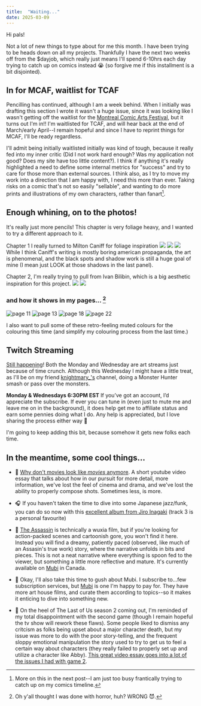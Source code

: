 ```yaml
---
title:  "Waiting..."
date: 2025-03-09
---
```

Hi pals!

Not a lot of new things to type about for me this month. I have been trying to be heads down on all my projects. Thankfully I have the next two weeks off from the $dayjob, which really just means I'll spend 6-10hrs each day trying to catch up on comics instead 😭 (so forgive me if this installment is a bit disjointed).

## In for MCAF, waitlist for TCAF
Pencilling has continued, although I am a week behind. When I initially was drafting this section I wrote it wasn't a huge issue, since it was looking like I wasn't getting off the waitlist for the [Montreal Comic Arts Festival](), but it turns out I'm in!! I'm waitlisted for TCAF, and will hear back at the end of March/early April--I remain hopeful and since I have to reprint things for MCAF, I'll be ready regardless.

I'll admit being initially waitlisted initially was kind of tough, because it really fed into my inner critic (Did I not work hard enough? Was my application not good? Does my site have too little content?).  I think if anything it's really highlighted a need to define some internal metrics for "success" and try to care for those more than external sources. I think also, as I try to move my work into a direction that I am happy with, I need this more than ever. Taking risks on a comic that's not so easily "sellable", and wanting to do more prints and illustrations of my own characters, rather than fanart[^1].

## Enough whining, on to the photos!
It's really just more pencils! This chapter is very foliage heavy, and I wanted to try a different approach to it.

Chapter 1 I really turned to Milton Caniff for foliage inspiration
![](/assets/blog/march/doby.png) 
![](/assets/blog/march/caniff.png) 
![](/assets/blog/march/caniff2.png) 
While I think Caniff's writing is mostly boring american propaganda, the art is phenomenal, and the black spots and shadow work is still a huge goal of mine (I mean just LOOK at those shadows in the last panel).

Chapter 2, I'm really trying to pull from Ivan Bilibin, which is a big aesthetic inspiration for this project.
![](/assets/blog/march/bilibin.png)
![](/assets/blog/march/bilibin2.png)

### and how it shows in my pages... [^2]
![page 11](/assets/blog/march/pg-11.jpg) 
![page 13](/assets/blog/march/pg-13.jpg)
![page 18](/assets/blog/march/pg-18.jpg)
![page 22](/assets/blog/march/pg-22.jpg)

I also want to pull some of these retro-feeling muted colours for the colouring this time (and simplify my colouring process from the last time.)

## Twitch Streaming
[Still happening](https://www.twitch.tv/thisiskatedee)! Both the Monday and Wednesday are art streams just because of time crunch. Although this Wednesday I might have a little treat, as I'll be on my friend [knightmary_'s](https://www.twitch.tv/knightmary_) channel, doing a Monster Hunter smash or pass over the monsters.

**Monday & Wednesdays 6:30PM EST**
If you’ve got an account, I’d appreciate the subscribe. If ever you can tune in (even just to mute me and leave me on in the background), it does help get me to affiliate status and earn some pennies doing what I do. Any help is appreciated, but I love sharing the process either way 🙂

I'm going to keep adding this bit, because somehow it gets new folks each time.

## In the meantime, some cool things...
- 🎥 [Why don't movies look like *movies* anymore](https://youtu.be/EwTUM9cFeSo?si=Xe48o7_TZtKnalMt). A short youtube video essay that talks about how in our pursuit for more detail, more information, we've lost the feel of cinema and drama, and we've lost the ability to properly compose shots. Sometimes less, is more.

- 🎧 If you haven't taken the time to dive into some Japanese jazz/funk, you can do so now with this [excellent album from Jiro Inagaki](https://open.spotify.com/album/6XJZInF8Eg8hLBGNKTeHEI?si=na8vlxaxSWyCG4VlQu3FiQ) (track 3 is a personal favourite)

- 🎥 [The Assassin](https://youtu.be/CKFtNsQ78oI?si=_7MeVqnTOe7p3znU) is technically a wuxia film, but if you're looking for action-packed scenes and cartoonish gore, you won't find it here. Instead you will find a dreamy, patiently paced (observed, like much of an Assasin's true work) story, where the narrative unfolds in bits and pieces. This is not a neat narrative where everything is spoon fed to the viewer, but something a little more reflective and mature. It's currently available on [Mubi]() in Canada.

- 💸 Okay, I'll also take this time to gush about Mubi. I subscribe to...few subscription services, but [Mubi](https://mubi.com) is one I'm happy to pay for. They have more art house films, and curate them according to topics--so it makes it enticing to dive into something new.

-  🎥 On the heel of The Last of Us season 2 coming out, I'm reminded of my total disappointment with the second game (though I remain hopeful the tv show will rework these flaws). Some people liked to dismiss any critcism as folks being upset about a major character death, but my issue was more to do with the poor story-telling, and the frequent sloppy emotional manipulation the story used to try to get us to feel a certain way about characters (they really failed to properly set up and utilize a character like Abby). [This great video essay goes into a lot of the issues I had with game 2](https://www.youtube.com/watch?v=QCYMH-lp4oM).


[^1]: More on this in the next post--I am just too busy frantically trying to catch up on my comics timeline.

[^2]: Oh y'all thought I was done with horror, huh? WRONG 😈.